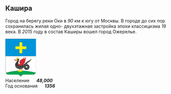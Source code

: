 <!--2021-11-01 00:45:33-->
## Кашира
Город на берегу реки Оки в *90* км к югу от Москвы.
В городе до сих пор сохранилась жилая одно- двухэтажная застройка эпохи классицизма *19* века.
В *2015* году в состав Каширы вошел город Ожерелье.

<img src="./Kashira.png" width="96px"><br>
Население &emsp; ***48,000*** &emsp;<br>
Год&nbsp;основания &emsp; ***1356***